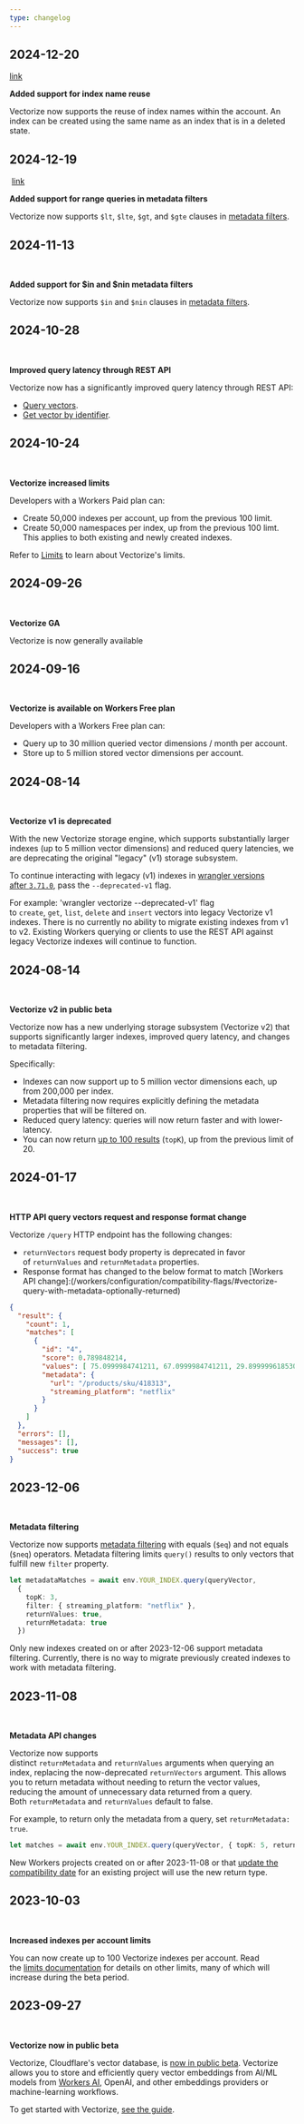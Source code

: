 ```yaml
---
type: changelog
---
```

## 2024-12-20

[link](https://developers.cloudflare.com/vectorize/platform/changelog/#2024-12-20)

**Added support for index name reuse**

Vectorize now supports the reuse of index names within the account. An index can be created using the same name as an index that is in a deleted state.

## 2024-12-19

 [link](https://developers.cloudflare.com/vectorize/platform/changelog/#2024-12-19)

**Added support for range queries in metadata filters**

Vectorize now supports `$lt`, `$lte`, `$gt`, and `$gte` clauses in [metadata filters](https://developers.cloudflare.com/vectorize/reference/metadata-filtering/).

## 2024-11-13

 [](https://developers.cloudflare.com/vectorize/platform/changelog/#2024-11-13)

**Added support for $in and $nin metadata filters**

Vectorize now supports `$in` and `$nin` clauses in [metadata filters](https://developers.cloudflare.com/vectorize/reference/metadata-filtering/).

## 2024-10-28

 [](https://developers.cloudflare.com/vectorize/platform/changelog/#2024-10-28)

**Improved query latency through REST API**

Vectorize now has a significantly improved query latency through REST API:

- [Query vectors](https://developers.cloudflare.com/api/resources/vectorize/subresources/indexes/methods/query/).
- [Get vector by identifier](https://developers.cloudflare.com/api/resources/vectorize/subresources/indexes/methods/get_by_ids/).

## 2024-10-24

 [](https://developers.cloudflare.com/vectorize/platform/changelog/#2024-10-24)

**Vectorize increased limits**

Developers with a Workers Paid plan can:

- Create 50,000 indexes per account, up from the previous 100 limit.
- Create 50,000 namespaces per index, up from the previous 100 limt. This applies to both existing and newly created indexes.

Refer to [Limits](https://developers.cloudflare.com/vectorize/platform/limits/) to learn about Vectorize's limits.

## 2024-09-26

 [](https://developers.cloudflare.com/vectorize/platform/changelog/#2024-09-26)

**Vectorize GA**

Vectorize is now generally available

## 2024-09-16

 [](https://developers.cloudflare.com/vectorize/platform/changelog/#2024-09-16)

**Vectorize is available on Workers Free plan**

Developers with a Workers Free plan can:

- Query up to 30 million queried vector dimensions / month per account.
- Store up to 5 million stored vector dimensions per account.

## 2024-08-14

 [](https://developers.cloudflare.com/vectorize/platform/changelog/#2024-08-14)

**Vectorize v1 is deprecated**

With the new Vectorize storage engine, which supports substantially larger indexes (up to 5 million vector dimensions) and reduced query latencies, we are deprecating the original "legacy" (v1) storage subsystem.

To continue interacting with legacy (v1) indexes in [wrangler versions after `3.71.0`](https://github.com/cloudflare/workers-sdk/releases/tag/wrangler%403.71.0), pass the `--deprecated-v1` flag.

For example: 'wrangler vectorize --deprecated-v1' flag to `create`, `get`, `list`, `delete` and `insert` vectors into legacy Vectorize v1 indexes. There is no currently no ability to migrate existing indexes from v1 to v2. Existing Workers querying or clients to use the REST API against legacy Vectorize indexes will continue to function.

## 2024-08-14

 [](https://developers.cloudflare.com/vectorize/platform/changelog/#2024-08-14)

**Vectorize v2 in public beta**

Vectorize now has a new underlying storage subsystem (Vectorize v2) that supports significantly larger indexes, improved query latency, and changes to metadata filtering.

Specifically:

- Indexes can now support up to 5 million vector dimensions each, up from 200,000 per index.
- Metadata filtering now requires explicitly defining the metadata properties that will be filtered on.
- Reduced query latency: queries will now return faster and with lower-latency.
- You can now return [up to 100 results](https://developers.cloudflare.com/vectorize/reference/client-api/#query-vectors) (`topK`), up from the previous limit of 20.

## 2024-01-17

 [](https://developers.cloudflare.com/vectorize/platform/changelog/#2024-01-17)

**HTTP API query vectors request and response format change**

Vectorize `/query` HTTP endpoint has the following changes:

- `returnVectors` request body property is deprecated in favor of `returnValues` and `returnMetadata` properties.
- Response format has changed to the below format to match [Workers API change]:(/workers/configuration/compatibility-flags/#vectorize-query-with-metadata-optionally-returned)

```json
{
  "result": {
    "count": 1,
    "matches": [
      {
        "id": "4",
        "score": 0.789848214,
        "values": [ 75.0999984741211, 67.0999984741211, 29.899999618530273],
        "metadata": {
          "url": "/products/sku/418313",
          "streaming_platform": "netflix"
        }
      }
    ]
  },
  "errors": [],
  "messages": [],
  "success": true
}
```

## 2023-12-06

 [](https://developers.cloudflare.com/vectorize/platform/changelog/#2023-12-06)

**Metadata filtering**

Vectorize now supports [metadata filtering](https://developers.cloudflare.com/vectorize/reference/metadata-filtering) with equals (`$eq`) and not equals (`$neq`) operators. Metadata filtering limits `query()` results to only vectors that fulfill new `filter` property.

```ts
let metadataMatches = await env.YOUR_INDEX.query(queryVector,
  {
    topK: 3,
    filter: { streaming_platform: "netflix" },
    returnValues: true,
    returnMetadata: true
  })
```

Only new indexes created on or after 2023-12-06 support metadata filtering. Currently, there is no way to migrate previously created indexes to work with metadata filtering.

## 2023-11-08

 [](https://developers.cloudflare.com/vectorize/platform/changelog/#2023-11-08)

**Metadata API changes**

Vectorize now supports distinct `returnMetadata` and `returnValues` arguments when querying an index, replacing the now-deprecated `returnVectors` argument. This allows you to return metadata without needing to return the vector values, reducing the amount of unnecessary data returned from a query. Both `returnMetadata` and `returnValues` default to false.

For example, to return only the metadata from a query, set `returnMetadata: true`.

```ts
let matches = await env.YOUR_INDEX.query(queryVector, { topK: 5, returnMetadata: true })
```

New Workers projects created on or after 2023-11-08 or that [update the compatibility date](https://developers.cloudflare.com/workers/configuration/compatibility-dates/) for an existing project will use the new return type.

## 2023-10-03

 [](https://developers.cloudflare.com/vectorize/platform/changelog/#2023-10-03)

**Increased indexes per account limits**

You can now create up to 100 Vectorize indexes per account. Read the [limits documentation](https://developers.cloudflare.com/vectorize/platform/limits/) for details on other limits, many of which will increase during the beta period.

## 2023-09-27

 [](https://developers.cloudflare.com/vectorize/platform/changelog/#2023-09-27)

**Vectorize now in public beta**

Vectorize, Cloudflare's vector database, is [now in public beta](https://blog.cloudflare.com/vectorize-vector-database-open-beta/). Vectorize allows you to store and efficiently query vector embeddings from AI/ML models from [Workers AI](https://developers.cloudflare.com/workers-ai/), OpenAI, and other embeddings providers or machine-learning workflows.

To get started with Vectorize, [see the guide](https://developers.cloudflare.com/vectorize/get-started/).